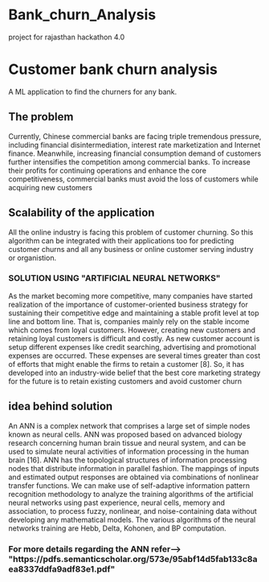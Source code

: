 # Bank_churn_Analysis
project for rajasthan hackathon 4.0
<h1>Customer bank churn analysis </h1>
<p> A ML application to find the churners for any bank. </p>

<h2> The problem </h2>

<p>Currently, Chinese commercial banks are facing triple tremendous pressure, including financial disintermediation, interest rate marketization and Internet finance. Meanwhile, increasing financial consumption demand of customers further intensifies the competition among commercial banks. To increase their profits for continuing operations and enhance the core competitiveness, commercial banks must avoid the loss of customers while acquiring new customers </p>

<h2>Scalability of the application </h2>
<p> All the online industry is facing this problem of customer churning. So this algorithm can be integrated with their applications too 
    for predicting customer churns and all any business or online customer serving industry or organistion. </p>
  
<h3> SOLUTION USING "ARTIFICIAL NEURAL NETWORKS" </h3>
<p> As the market becoming more competitive, many companies
have started realization of the importance of customer-oriented
business strategy for sustaining their competitive edge and
maintaining a stable profit level at top line and bottom line. That
is, companies mainly rely on the stable income which comes
from loyal customers. However, creating new customers and
retaining loyal customers is difficult and costly. As new
customer account is setup different expenses like credit
searching, advertising and promotional expenses are occurred.
These expenses are several times greater than cost of efforts that
might enable the firms to retain a customer [8]. So, it has
developed into an industry-wide belief that the best core
marketing strategy for the future is to retain existing customers
and avoid customer churn </p>

<h2> idea behind solution </h2>
<p> An ANN is a complex network that comprises a large set of
simple nodes known as neural cells. ANN was proposed based
on advanced biology research concerning human brain tissue
and neural system, and can be used to simulate neural activities
of information processing in the human brain [16]. ANN has the
topological structures of information processing nodes that
distribute information in parallel fashion. The mappings of
inputs and estimated output responses are obtained via
combinations of nonlinear transfer functions. We can make use
of self-adaptive information pattern recognition methodology to
analyze the training algorithms of the artificial neural networks
using past experience, neural cells, memory and association, to
process fuzzy, nonlinear, and noise-containing data without
developing any mathematical models. The various algorithms of
the neural networks training are Hebb, Delta, Kohonen, and BP
computation.</p>

<h3> For more details regarding the ANN refer--> "https://pdfs.semanticscholar.org/573e/95abf14d5fab133c8aea8337ddfa9adf83e1.pdf" </h3>

